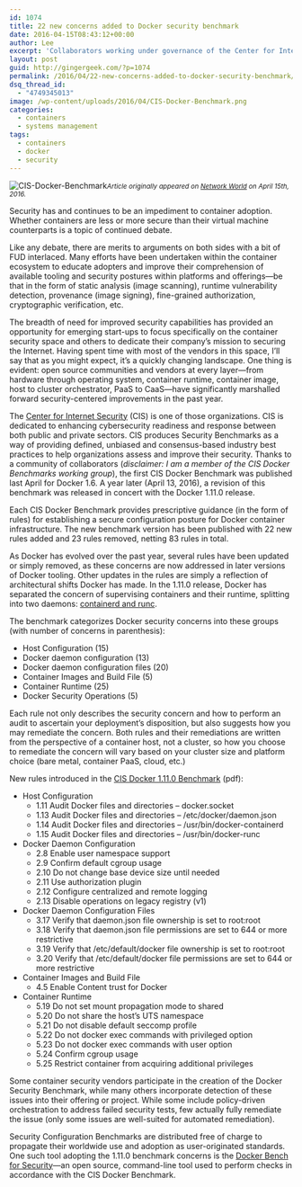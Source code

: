 ```yaml
---
id: 1074
title: 22 new concerns added to Docker security benchmark
date: 2016-04-15T08:43:12+00:00
author: Lee
excerpt: 'Collaborators working under governance of the Center for Internet Security released the second version of the Docker Security Benchmark in conjunction with the Docker 1.11.0 release. '
layout: post
guid: http://gingergeek.com/?p=1074
permalink: /2016/04/22-new-concerns-added-to-docker-security-benchmark/
dsq_thread_id:
  - "4749345013"
image: /wp-content/uploads/2016/04/CIS-Docker-Benchmark.png
categories:
  - containers
  - systems management
tags:
  - containers
  - docker
  - security
---
```

<img class="size-medium wp-image-1075 align left" src="https://i0.wp.com/gingergeek.com/wp-content/uploads/2016/04/CIS-Docker-Benchmark.png?resize=300%2C225" alt="CIS-Docker-Benchmark" srcset="https://i0.wp.com/gingergeek.com/wp-content/uploads/2016/04/CIS-Docker-Benchmark.png?resize=300%2C225 300w, https://i0.wp.com/gingergeek.com/wp-content/uploads/2016/04/CIS-Docker-Benchmark.png?w=620 620w" sizes="(max-width: 300px) 100vw, 300px" data-recalc-dims="1" /><small><em>Article originally appeared on <a href="http://www.networkworld.com/article/3056031/open-source-tools/22-new-concerns-added-to-docker-security-benchmark.html">Network World</a> on April 15th, 2016.</em></small>

Security has and continues to be an impediment to container adoption. Whether containers are less or more secure than their virtual machine counterparts is a topic of continued debate.

Like any debate, there are merits to arguments on both sides with a bit of FUD interlaced. Many efforts have been undertaken within the container ecosystem to educate adopters and improve their comprehension of available tooling and security postures within platforms and offerings—be that in the form of static analysis (image scanning), runtime vulnerability detection, provenance (image signing), fine-grained authorization, cryptographic verification, etc.
  
<!--more-->


  
The breadth of need for improved security capabilities has provided an opportunity for emerging start-ups to focus specifically on the container security space and others to dedicate their company’s mission to securing the Internet. Having spent time with most of the vendors in this space, I’ll say that as you might expect, it’s a quickly changing landscape. One thing is evident: open source communities and vendors at every layer—from hardware through operating system, container runtime, container image, host to cluster orchestrator, PaaS to CaaS—have significantly marshalled forward security-centered improvements in the past year.

The <a href="https://www.cisecurity.org/" target="new">Center for Internet Security</a> (CIS) is one of those organizations. CIS is dedicated to enhancing cybersecurity readiness and response between both public and private sectors. CIS produces Security Benchmarks as a way of providing defined, unbiased and consensus-based industry best practices to help organizations assess and improve their security. Thanks to a community of collaborators (_disclaimer: I am a member of the CIS Docker Benchmarks working group_), the first CIS Docker Benchmark was published last April for Docker 1.6. A year later (April 13, 2016), a revision of this benchmark was released in concert with the Docker 1.11.0 release.

<div class="apart ad lazyload_ad_article">
</div><aside id="" class="nativo-promo smartphone"></aside> 

Each CIS Docker Benchmark provides prescriptive guidance (in the form of rules) for establishing a secure configuration posture for Docker container infrastructure. The new benchmark version has been published with 22 new rules added and 23 rules removed, netting 83 rules in total.

As Docker has evolved over the past year, several rules have been updated or simply removed, as these concerns are now addressed in later versions of Docker tooling. Other updates in the rules are simply a reflection of architectural shifts Docker has made. In the 1.11.0 release, Docker has separated the concern of supervising containers and their runtime, splitting into two daemons: <a href="https://containerd.tools/" target="new">containerd and runc</a>.

The benchmark categorizes Docker security concerns into these groups (with number of concerns in parenthesis):

  * Host Configuration (15)
  * Docker daemon configuration (13)
  * Docker daemon configuration files (20)
  * Container Images and Build File (5)
  * Container Runtime (25)
  * Docker Security Operations (5)

Each rule not only describes the security concern and how to perform an audit to ascertain your deployment’s disposition, but also suggests how you may remediate the concern. Both rules and their remediations are written from the perspective of a container host, not a cluster, so how you choose to remediate the concern will vary based on your cluster size and platform choice (bare metal, container PaaS, cloud, etc.)

New rules introduced in the <a href="https://benchmarks.cisecurity.org/tools2/docker/CIS_Docker_1.11.0_Benchmark_v1.0.0.pdf" target="new">CIS Docker 1.11.0 Benchmark</a> (pdf):

  * Host Configuration 
      * 1.11 Audit Docker files and directories – docker.socket
      * 1.13 Audit Docker files and directories – /etc/docker/daemon.json
      * 1.14 Audit Docker files and directories – /usr/bin/docker-containerd
      * 1.15 Audit Docker files and directories – /usr/bin/docker-runc
  * Docker Daemon Configuration 
      * 2.8 Enable user namespace support
      * 2.9 Confirm default cgroup usage
      * 2.10 Do not change base device size until needed
      * 2.11 Use authorization plugin
      * 2.12 Configure centralized and remote logging
      * 2.13 Disable operations on legacy registry (v1)
  * Docker Daemon Configuration Files 
      * 3.17 Verify that daemon.json file ownership is set to root:root
      * 3.18 Verify that daemon.json file permissions are set to 644 or more restrictive
      * 3.19 Verify that /etc/default/docker file ownership is set to root:root
      * 3.20 Verify that /etc/default/docker file permissions are set to 644 or more restrictive
  * Container Images and Build File 
      * 4.5 Enable Content trust for Docker
  * Container Runtime 
      * 5.19 Do not set mount propagation mode to shared
      * 5.20 Do not share the host’s UTS namespace
      * 5.21 Do not disable default seccomp profile
      * 5.22 Do not docker exec commands with privileged option
      * 5.23 Do not docker exec commands with user option
      * 5.24 Confirm cgroup usage
      * 5.25 Restrict container from acquiring additional privileges

Some container security vendors participate in the creation of the Docker Security Benchmark, while many others incorporate detection of these issues into their offering or project. While some include policy-driven orchestration to address failed security tests, few actually fully remediate the issue (only some issues are well-suited for automated remediation).

Security Configuration Benchmarks are distributed free of charge to propagate their worldwide use and adoption as user-originated standards. One such tool adopting the 1.11.0 benchmark concerns is the <a href="https://github.com/docker/docker-bench-security" target="new">Docker Bench for Security</a>—an open source, command-line tool used to perform checks in accordance with the CIS Docker Benchmark.